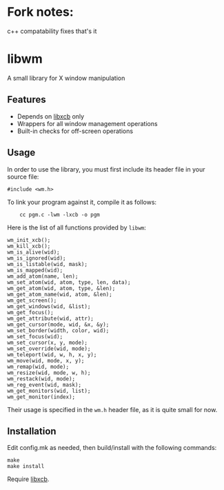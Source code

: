 Fork notes:
=====
c++ compatability fixes
that's it

libwm
=====
A small library for X window manipulation

Features
-----
* Depends on [libxcb][0] only
* Wrappers for all window management operations
* Built-in checks for off-screen operations

Usage
-----
In order to use the library, you must first include its header file in
your source file:

	#include <wm.h>

To link your program against it, compile it as follows:

    	cc pgm.c -lwm -lxcb -o pgm

Here is the list of all functions provided by `libwm`:

	wm_init_xcb();
	wm_kill_xcb();
	wm_is_alive(wid);
	wm_is_ignored(wid);
	wm_is_listable(wid, mask);
	wm_is_mapped(wid);
	wm_add_atom(name, len);
	wm_set_atom(wid, atom, type, len, data);
	wm_get_atom(wid, atom, type, &len);
	wm_get_atom_name(wid, atom, &len);
	wm_get_screen();
	wm_get_windows(wid, &list);
	wm_get_focus();
	wm_get_attribute(wid, attr);
	wm_get_cursor(mode, wid, &x, &y);
	wm_set_border(width, color, wid);
	wm_set_focus(wid);
	wm_set_cursor(x, y, mode);
	wm_set_override(wid, mode);
	wm_teleport(wid, w, h, x, y);
	wm_move(wid, mode, x, y);
	wm_remap(wid, mode);
	wm_resize(wid, mode, w, h);
	wm_restack(wid, mode);
	wm_reg_event(wid, mask);
	wm_get_monitors(wid, list);
	wm_get_monitor(index);

Their usage is specified in the `wm.h` header file, as it is quite small for
now.

Installation
-----
Edit config.mk as needed, then build/install with the following commands:

    make
    make install

Require [libxcb][0].

[0]: https://xcb.freedesktop.org
